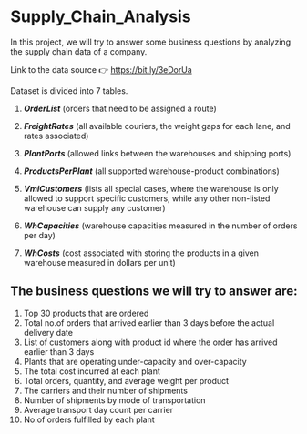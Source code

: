 # Supply_Chain_Analysis

In this project, we will try to answer some business questions by analyzing the supply chain data of a company.

Link to the data source 👉 https://bit.ly/3eDorUa

Dataset is divided into 7 tables.

1) _**OrderList**_ (orders that need to be assigned a route)

2) _**FreightRates**_ (all available couriers, the weight gaps for each lane, and rates associated) 

3) **_PlantPorts_** (allowed links between the warehouses and shipping ports)

4) _**ProductsPerPlant**_ (all supported warehouse-product combinations)

5) _**VmiCustomers**_ (lists all special cases, where the warehouse is only allowed to support specific customers, while any other non-listed warehouse can supply any customer)

6) _**WhCapacities**_ (warehouse capacities measured in the number of orders per day)

7) _**WhCosts**_ (cost associated with storing the products in a given warehouse measured in dollars per unit)


## The business questions we will try to answer are:

1. Top 30 products that are ordered
2. Total no.of orders that arrived earlier than 3 days before the actual delivery date
3. List of customers along with product id where the order has arrived earlier than 3 days
4. Plants that are operating under-capacity and over-capacity
5. The total cost incurred at each plant
6. Total orders, quantity, and average weight per product
7. The carriers and their number of shipments
8. Number of shipments by mode of transportation
9. Average transport day count per carrier
10. No.of orders fulfilled by each plant

